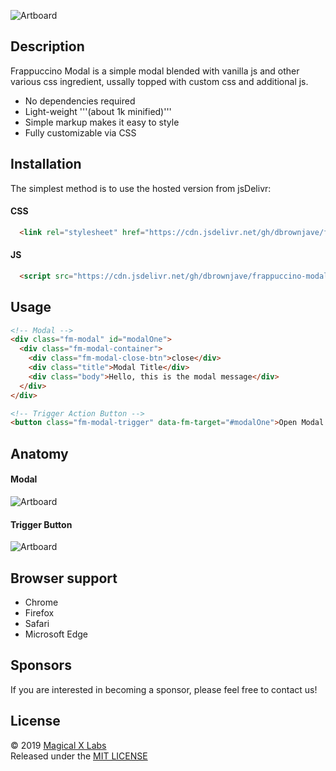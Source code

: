 ![Artboard](https://user-images.githubusercontent.com/19171147/62989401-c201cf80-be15-11e9-9cdc-6bebced7df29.png)

## Description 
Frappuccino Modal is a simple modal blended with vanilla js and other various css ingredient, ussally topped with custom css and additional js.

- No dependencies required
- Light-weight '''(about 1k minified)'''
- Simple markup makes it easy to style
- Fully customizable via CSS

## Installation 
The simplest method is to use the hosted version from jsDelivr:


#### CSS
```html
  <link rel="stylesheet" href="https://cdn.jsdelivr.net/gh/dbrownjave/frappuccino-modal/src/frappuccino-modal.min.css">
```

#### JS
```html
  <script src="https://cdn.jsdelivr.net/gh/dbrownjave/frappuccino-modal/src/frappuccino-modal.min.js"></script>
```


## Usage

```html
<!-- Modal -->
<div class="fm-modal" id="modalOne">
  <div class="fm-modal-container">
    <div class="fm-modal-close-btn">close</div>
    <div class="title">Modal Title</div>
    <div class="body">Hello, this is the modal message</div>
  </div>
</div>

<!-- Trigger Action Button -->
<button class="fm-modal-trigger" data-fm-target="#modalOne">Open Modal One</button>

```


## Anatomy 

#### Modal
![Artboard](https://user-images.githubusercontent.com/19171147/62988656-1c4d6100-be13-11e9-915a-2ea217d90bcb.png)

#### Trigger Button
![Artboard](https://user-images.githubusercontent.com/19171147/62989264-4dc72c00-be15-11e9-8600-0953bb19ef9b.png)



## Browser support
- Chrome
- Firefox
- Safari
- Microsoft Edge

## Sponsors
If you are interested in becoming a sponsor, please feel free to contact us!

## License
© 2019 [Magical X Labs](https://dorianbrown.io)  
Released under the [MIT LICENSE](http://opensource.org/licenses/MIT)



